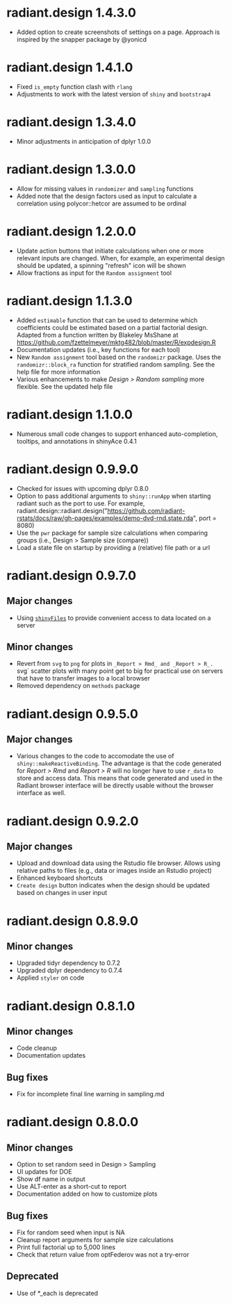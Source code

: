 # radiant.design 1.4.3.0

* Added option to create screenshots of settings on a page. Approach is inspired by the snapper package by @yonicd

# radiant.design 1.4.1.0

* Fixed `is_empty` function clash with `rlang`
* Adjustments to work with the latest version of `shiny` and `bootstrap4`

# radiant.design 1.3.4.0

* Minor adjustments in anticipation of dplyr 1.0.0

# radiant.design 1.3.0.0

* Allow for missing values in `randomizer` and `sampling` functions
* Added note that the design factors used as input to calculate a correlation using polycor::hetcor are assumed to be ordinal

# radiant.design 1.2.0.0

* Update action buttons that initiate calculations when one or more relevant inputs are changed. When, for example, an experimental design should be updated, a spinning "refresh" icon will be shown
* Allow fractions as input for the `Random assignment` tool

# radiant.design 1.1.3.0

* Added `estimable` function that can be used to determine which coefficients could be estimated based on a partial factorial design. Adapted from a function written by Blakeley MsShane at https://github.com/fzettelmeyer/mktg482/blob/master/R/expdesign.R
* Documentation updates (i.e., key functions for each tool)
* New `Random assignment` tool based on the `randomizr` package. Uses the `randomizr::block_ra` function for stratified random sampling. See the help file for more information
* Various enhancements to make _Design > Random sampling_ more flexible. See the updated help file 

# radiant.design 1.1.0.0

* Numerous small code changes to support enhanced auto-completion, tooltips, and annotations in shinyAce 0.4.1

# radiant.design 0.9.9.0

* Checked for issues with upcoming dplyr 0.8.0
* Option to pass additional arguments to `shiny::runApp` when starting radiant such as the port to use. For example, radiant.design::radiant.design("https://github.com/radiant-rstats/docs/raw/gh-pages/examples/demo-dvd-rnd.state.rda", port = 8080) 
* Use the `pwr` package for sample size calculations when comparing groups (i.e., Design > Sample size (compare))
* Load a state file on startup by providing a (relative) file path or a url

# radiant.design 0.9.7.0

## Major changes

* Using [`shinyFiles`](https://github.com/thomasp85/shinyFiles) to provide convenient access to data located on a server

## Minor changes

* Revert from `svg` to `png` for plots in `_Report > Rmd_ and _Report > R_. `svg` scatter plots with many point get to big for practical use on servers that have to transfer images to a local browser
* Removed dependency on `methods` package

# radiant.design 0.9.5.0

## Major changes

* Various changes to the code to accomodate the use of `shiny::makeReactiveBinding`. The advantage is that the code generated for _Report > Rmd_ and _Report > R_ will no longer have to use `r_data` to store and access data. This means that code generated and used in the Radiant browser interface will be directly usable without the browser interface as well.

# radiant.design 0.9.2.0

## Major changes

* Upload and download data using the Rstudio file browser. Allows using relative paths to files (e.g., data or images inside an Rstudio project)
* Enhanced keyboard shortcuts
* `Create design` button indicates when the design should be updated based on changes in user input

# radiant.design 0.8.9.0

## Minor changes

* Upgraded tidyr dependency to 0.7.2
* Upgraded dplyr dependency to 0.7.4
* Applied `styler` on code

# radiant.design 0.8.1.0

## Minor changes

- Code cleanup
- Documentation updates

## Bug fixes

- Fix for incomplete final line warning in sampling.md

# radiant.design 0.8.0.0

## Minor changes

- Option to set random seed in Design > Sampling
- UI updates for DOE
- Show df name in output
- Use ALT-enter as a short-cut to report
- Documentation added on how to customize plots

## Bug fixes

- Fix for random seed when input is NA
- Cleanup report arguments for sample size calculations
- Print full factorial up to 5,000 lines
- Check that return value from optFederov was not a try-error

## Deprecated

- Use of *_each is deprecated
